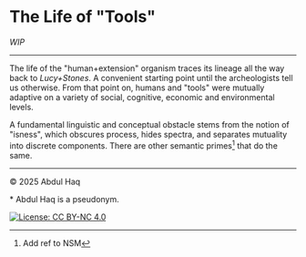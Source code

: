 # The Life of "Tools"  
*WIP*

---

The life of the "human+extension" organism traces its lineage all the way back to *Lucy+Stones*. A convenient starting point until the archeologists tell us otherwise. From that point on, humans and "tools" were mutually adaptive on a variety of social, cognitive, economic and environmental levels.

A fundamental linguistic and conceptual obstacle stems from the notion of "isness", which obscures process, hides spectra, and separates mutuality into discrete components. There are other semantic primes[^1] that do the same.

---

© 2025 Abdul Haq

\* Abdul Haq is a pseudonym.

[^1]: Add ref to NSM

[![License: CC BY-NC 4.0](https://img.shields.io/badge/License-CC%20BY--NC%204.0-lightgrey.svg)](http://creativecommons.org/licenses/by-nc/4.0/)

